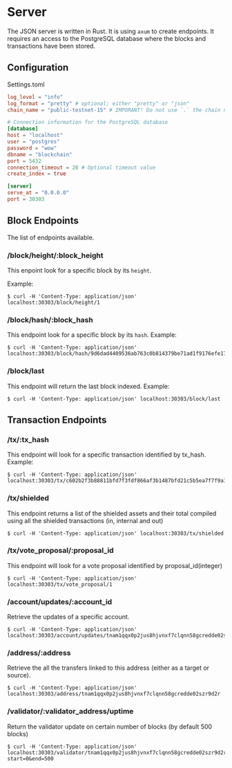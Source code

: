 # Server

The JSON server is written in Rust. It is using `axum` to create endpoints. It requires an access to the PostgreSQL database where the blocks and transactions have been stored.

## Configuration

Settings.toml

```toml
log_level = "info"
log_format = "pretty" # optional; either "pretty" or "json"
chain_name = "public-testnet-15" # IMPORANT! Do not use `.` the chain name is juste the Chain ID without what is after the '.' (e.g 'shielded-expedition.b40d8e9055' becomes 'shielded-expedition')

# Connection information for the PostgreSQL database
[database]
host = "localhost"
user = "postgres"
password = "wow"
dbname = "blockchain"
port = 5432
connection_timeout = 20 # Optional timeout value
create_index = true

[server]
serve_at = "0.0.0.0"
port = 30303
```

## Block Endpoints

The list of endpoints available.

### /block/height/:block_height

This enpoint look for a specific block by its `height`.

Example:

```
$ curl -H 'Content-Type: application/json' localhost:30303/block/height/1
```

### /block/hash/:block_hash

This endpoint look for a specific block by its `hash`.
Example:

```
$ curl -H 'Content-Type: application/json' localhost:30303/block/hash/9d6dad4409536ab763c0b814379be71ad1f9176efe17292f143831fbad72109c
```

### /block/last

This endpoint will return the last block indexed.
Example:

```
$ curl -H 'Content-Type: application/json' localhost:30303/block/last
```

## Transaction Endpoints

### /tx/:tx_hash

This endpoint will look for a specific transaction identified by tx_hash.
Example:

```
$ curl -H 'Content-Type: application/json' localhost:30303/tx/c602b2f3b88811bfd7f3fdf866af3b1487bfd21c5b5ea7f7f9a16fb6bb915c24
```

### /tx/shielded

This endpoint returns a list of the shielded assets and their total compiled using all the shielded transactions (in, internal and out)

```
$ curl -H 'Content-Type: application/json' localhost:30303/tx/shielded
```

### /tx/vote_proposal/:proposal_id

This endpoint will look for a vote proposal identified by proposal_id(integer)

```
$ curl -H 'Content-Type: application/json' localhost:30303/tx/vote_proposal/1
```

### /account/updates/:account_id

Retrieve the updates of a specific account.

```
$ curl -H 'Content-Type: application/json' localhost:30303/account/updates/tnam1qqx0p2jus8hjvnxf7clqnn58gcredde02szr9d2r
```


### /address/:address

Retrieve the all the transfers linked to this address (either as a target or source).

```
$ curl -H 'Content-Type: application/json' localhost:30303/address/tnam1qqx0p2jus8hjvnxf7clqnn58gcredde02szr9d2r
```

### /validator/:validator_address/uptime

Return the validator update on certain number of blocks (by default 500 blocks)

```
$ curl -H 'Content-Type: application/json' localhost:30303/validator/tnam1qqx0p2jus8hjvnxf7clqnn58gcredde02szr9d2r/uptime?start=0&end=500
```